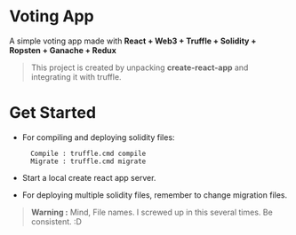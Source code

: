 # Voting App

A simple voting app made with **React + Web3 + Truffle + Solidity + Ropsten + Ganache + Redux**

> This project is created by unpacking __create-react-app__ and integrating it with truffle.

# Get Started

- For compiling and deploying solidity files:

        Compile : truffle.cmd compile
        Migrate : truffle.cmd migrate

- Start a local create react app server.

- For deploying multiple solidity files, remember to change migration files. 

> **Warning :** Mind, File names. I screwed up in this several times. Be consistent. :D